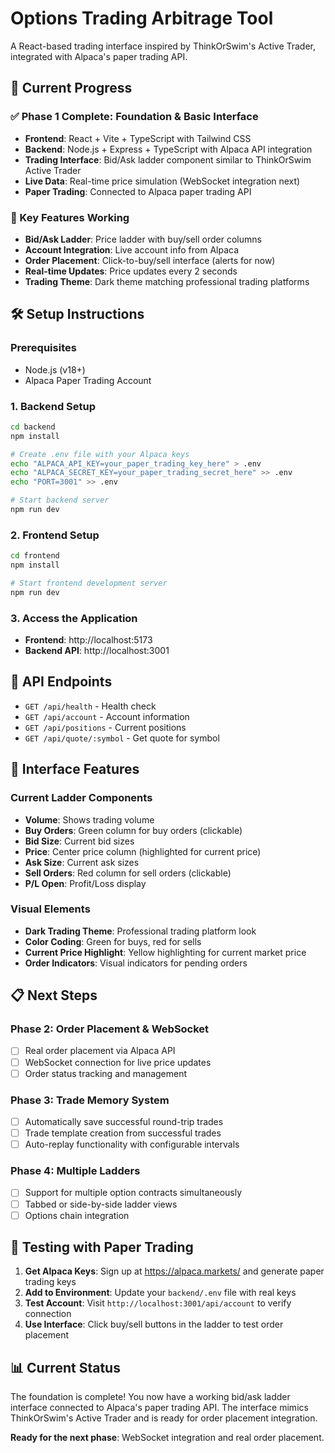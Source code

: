 # Options Trading Arbitrage Tool

A React-based trading interface inspired by ThinkOrSwim's Active Trader, integrated with Alpaca's paper trading API.

## 🚀 Current Progress

### ✅ Phase 1 Complete: Foundation & Basic Interface

- **Frontend**: React + Vite + TypeScript with Tailwind CSS
- **Backend**: Node.js + Express + TypeScript with Alpaca API integration
- **Trading Interface**: Bid/Ask ladder component similar to ThinkOrSwim Active Trader
- **Live Data**: Real-time price simulation (WebSocket integration next)
- **Paper Trading**: Connected to Alpaca paper trading API

### 🎯 Key Features Working

- **Bid/Ask Ladder**: Price ladder with buy/sell order columns
- **Account Integration**: Live account info from Alpaca
- **Order Placement**: Click-to-buy/sell interface (alerts for now)
- **Real-time Updates**: Price updates every 2 seconds
- **Trading Theme**: Dark theme matching professional trading platforms

## 🛠️ Setup Instructions

### Prerequisites

- Node.js (v18+)
- Alpaca Paper Trading Account

### 1. Backend Setup

```bash
cd backend
npm install

# Create .env file with your Alpaca keys
echo "ALPACA_API_KEY=your_paper_trading_key_here" > .env
echo "ALPACA_SECRET_KEY=your_paper_trading_secret_here" >> .env
echo "PORT=3001" >> .env

# Start backend server
npm run dev
```

### 2. Frontend Setup

```bash
cd frontend
npm install

# Start frontend development server
npm run dev
```

### 3. Access the Application

- **Frontend**: http://localhost:5173
- **Backend API**: http://localhost:3001

## 🔧 API Endpoints

- `GET /api/health` - Health check
- `GET /api/account` - Account information
- `GET /api/positions` - Current positions
- `GET /api/quote/:symbol` - Get quote for symbol

## 🎨 Interface Features

### Current Ladder Components

- **Volume**: Shows trading volume
- **Buy Orders**: Green column for buy orders (clickable)
- **Bid Size**: Current bid sizes
- **Price**: Center price column (highlighted for current price)
- **Ask Size**: Current ask sizes
- **Sell Orders**: Red column for sell orders (clickable)
- **P/L Open**: Profit/Loss display

### Visual Elements

- **Dark Trading Theme**: Professional trading platform look
- **Color Coding**: Green for buys, red for sells
- **Current Price Highlight**: Yellow highlighting for current market price
- **Order Indicators**: Visual indicators for pending orders

## 📋 Next Steps

### Phase 2: Order Placement & WebSocket

- [ ] Real order placement via Alpaca API
- [ ] WebSocket connection for live price updates
- [ ] Order status tracking and management

### Phase 3: Trade Memory System

- [ ] Automatically save successful round-trip trades
- [ ] Trade template creation from successful trades
- [ ] Auto-replay functionality with configurable intervals

### Phase 4: Multiple Ladders

- [ ] Support for multiple option contracts simultaneously
- [ ] Tabbed or side-by-side ladder views
- [ ] Options chain integration

## 🧪 Testing with Paper Trading

1. **Get Alpaca Keys**: Sign up at https://alpaca.markets/ and generate paper trading keys
2. **Add to Environment**: Update your `backend/.env` file with real keys
3. **Test Account**: Visit `http://localhost:3001/api/account` to verify connection
4. **Use Interface**: Click buy/sell buttons in the ladder to test order placement

## 📊 Current Status

The foundation is complete! You now have a working bid/ask ladder interface connected to Alpaca's paper trading API. The interface mimics ThinkOrSwim's Active Trader and is ready for order placement integration.

**Ready for the next phase**: WebSocket integration and real order placement.
